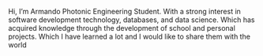 Hi, I’m Armando Photonic Engineering Student.
With a strong interest in software development technology, databases, and data science. Which has acquired knowledge through the development of school and personal projects. 
Which I have learned a lot and I would like to share them with the world
